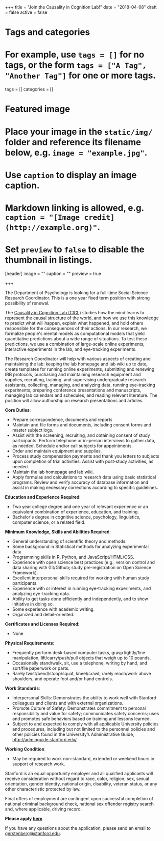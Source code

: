 +++
title = "Join the Causality in Cognition Lab!"
date = "2018-04-08"
draft = false
active = false

# Tags and categories
# For example, use `tags = []` for no tags, or the form `tags = ["A Tag", "Another Tag"]` for one or more tags.
tags = []
categories = []

# Featured image
# Place your image in the `static/img/` folder and reference its filename below, e.g. `image = "example.jpg"`.
# Use `caption` to display an image caption.
#   Markdown linking is allowed, e.g. `caption = "[Image credit](http://example.org)"`.
# Set `preview` to `false` to disable the thumbnail in listings.
[header]
image = ""
caption = ""
preview = true

+++

The Department of Psychology is looking for a full-time Social Science Research Coordinator. This is a one year fixed term position with strong possibility of renewal.

The [Causality in Cognition Lab (CICL)](http://cicl.stanford.edu/) studies how the mind learns to represent the causal structure of the world, and how we use this knowledge to predict what will happen, explain what happened, and hold others responsible for the consequences of their actions. In our research, we formalize people's mental models as computational models that yield quantitative predictions about a wide range of situations. To test these predictions, we use a combination of large-scale online experiments, interactive experiments in the lab, and eye-tracking experiments.

The Research Coordinator will help with various aspects of creating and maintaining the lab: keeping the lab homepage and lab wiki up to date, create templates for running online experiments, submitting and renewing IRB protocols, purchasing and maintaining research equipment and supplies, recruiting, training, and supervising undergraduate research assistants, collecting, managing, and analyzing data, running eye-tracking experiments, preparing conference presentations and manuscripts, managing lab calendars and schedules, and reading relevant literature. The position will allow authorship on research presentations and articles.

__Core Duties__:

- Prepare correspondence, documents and reports
- Maintain and file forms and documents, including consent forms and master subject logs.
- Assist with the screening, recruiting, and obtaining consent of study participants. Perform telephone or in-person interviews to gather data, as needed. Schedule and/or call subjects for appointments.
- Order and maintain equipment and supplies.
- Process study compensation payments and thank you letters to subjects upon completion of trial activities. Assist with post-study activities, as needed.
- Maintain the lab homepage and lab wiki.
- Apply formulas and calculations to research data using basic statistical programs. Review and verify accuracy of database information and assist in making necessary corrections according to specific guidelines. 

__Education and Experience Required__:

- Two year college degree and one year of relevant experience or an equivalent combination of experience, education, and training.
- Bachelor's degree in cognitive science, psychology, linguistics, computer science, or a related field.


__Minimum Knowledge, Skills and Abilities Required__:

- General understanding of scientific theory and methods.
- Some background in Statistical methods for analyzing experimental data.
- Programming skills in R, Python, and JavaScript/HTML/CSS.
- Experience with open science best practices (e.g., version control and data sharing with Git/Github; study pre-registration on Open Science Framework).
- Excellent interpersonal skills required for working with human study participants.
- Experience with or interest in running eye-tracking experiments, and analyzing eye-tracking data.
- Ability to get tasks done efficiently and independently, and to show initiative in doing so.
- Some experience with academic writing.
- Organized and detail-oriented.

__Certificates and Licenses Required__:

- None

__Physical Requirements__:

- Frequently perform desk-based computer tasks, grasp lightly/fine manipulation, lift/carry/push/pull objects that weigh up to 10 pounds.
- Occasionally stand/walk, sit, use a telephone, writing by hand, and sort/file paperwork or parts.
- Rarely twist/bend/stoop/squat, kneel/crawl, rarely reach/work above shoulders, and operate foot and/or hand controls.

__Work Standards__:

- Interpersonal Skills: Demonstrates the ability to work well with Stanford colleagues and clients and with external organizations.
- Promote Culture of Safety: Demonstrates commitment to personal responsibility and value for safety; communicates safety concerns; uses and promotes safe behaviors based on training and lessons learned.
- Subject to and expected to comply with all applicable University policies and procedures, including but not limited to the personnel policies and other policies found in the University’s Administrative Guide, http://adminguide.stanford.edu/

__Working Condition__:

- May be required to work non-standard, extended or weekend hours in support of research work.


Stanford is an equal opportunity employer and all qualified applicants will receive consideration without regard to race, color, religion, sex, sexual orientation, gender identity, national origin, disability, veteran status, or any other characteristic protected by law.

Final offers of employment are contingent upon successful completion of national criminal background check, national sex offender registry search and, where applicable, driving record.

__Please apply [here](https://careersearch.stanford.edu/jobs/social-science-research-coordinator-2261)__. 

If you have any questions about the application, please send an email to [gerstenberg@stanford.edu](gerstenberg@stanford.edu). 